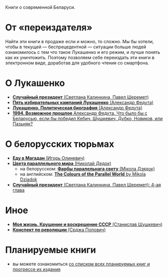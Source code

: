 Книги о современной Беларуси.

# От «переиздателя»

Найти эти книги в продаже если и можно, то сложно. Мы бы хотели, чтобы в текущей — беспрецедентной — ситуации больше людей ознакомилось с тем что такое Лукашенко и его режим, и лучше понять как их уничтожить. Поэтому позволяем себе переиздать эти книги в электронном виде, доработав для удобного чтения со смартфона.

# О Лукашенко

- [**Случайный президент** (Светлана Калинкина, Павел Шеремет)](./haphazard-president)
- [**Пять избирательных кампаний Лукашенко** (Александр Федута)](./5-election-campaigns-of-lukashenko)
- [**Лукашенко. Политическая биография** (Александр Федута)](./lukashenko-political-biography)
- [**1994. Возможное прошлое** Александр Федута. Что было бы с Беларусью, если бы победил Кебич, Шушкевич, Дубко, Новиков, или Пазьняк?](./possible-past-after-1994)


# О белорусских тюрьмах

+ [**Еду в Магадан** (Игорь Олиневич)](./going-to-magadan)
+ [**Цвета параллельного мира** (Николай Дедок)](./the-colours-of-the-parallel-world/ru)
    + на белорусском: [**Фарбы паралельнага свету** (Мікола Дзядок)](./the-colours-of-the-parallel-world/by)
    + на английском: [**The Colours of the Parallel World** by Mikola Dziadok](./the-colours-of-the-parallel-world/en)
+ [**Случайный президент** (Светлана Калинкина, Павел Шеремет): 4-ая глава](./haphazard-president/4.md)

# Иное

- [**Моя жизнь. Крушение и воскрешение СССР** (Станислав Шушкевич)](./ussr-collapse-n-resurrection)
- [**Конспект по революции** (Срджа Попович)](./blueprint-for-revolution)

# Планируемые книги

- вы можете ознакомиться [со списком всех планируемых книг и прогрессе их издания](https://github.com/free-belarus/books/issues/2)
